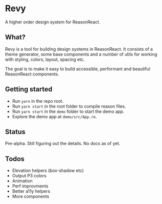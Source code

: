 # Revy

A higher order design system for ReasonReact.

## What?

Revy is a tool for building design systems in ReasonReact. It consists of a theme generator, some base components and a number of utils for working with styling, colors, layout, spacing etc.

The goal is to make it easy to build accessible, performant and beautiful ReasonReact components.

## Getting started

- Run `yarn` in the repo root.
- Run `yarn start` in the root folder to compile reason files.
- Run `yarn start` in the `demo` folder to start the demo app.
- Explore the demo app at `demo/src/App.re`.

## Status

Pre-alpha. Still figuring out the details. No docs as of yet.

## Todos

- Elevation helpers (box-shadow etc)
- Output P3 colors
- Animation
- Perf improvments
- Better a11y helpers
- More components
